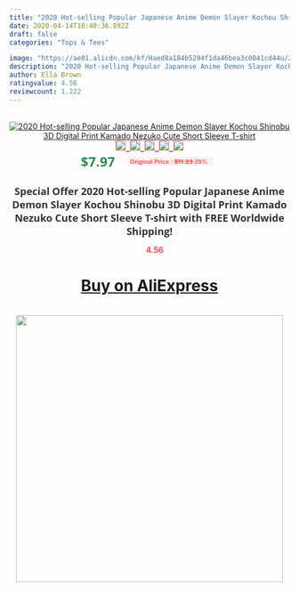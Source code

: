 ```yaml
---
title: "2020 Hot-selling Popular Japanese Anime Demon Slayer Kochou Shinobu 3D Digital Print Kamado Nezuko Cute Short Sleeve T-shirt"
date: 2020-04-14T10:40:36.892Z
draft: false
categories: "Tops & Tees"

image: "https://ae01.alicdn.com/kf/Haed8a184b5294f1da46bea3c0041cd44u/2020-Hot-selling-Popular-Japanese-Anime-Demon-Slayer-Kochou-Shinobu-3D-Digital-Print-Kamado-Nezuko-Cute.jpg"
description: "2020 Hot-selling Popular Japanese Anime Demon Slayer Kochou Shinobu 3D Digital Print Kamado Nezuko Cute Short Sleeve T-shirt"
author: Ella Brown
ratingvalue: 4.56
reviewcount: 1.222
---
```

<br>
<div style="text-align: center;">
<a href="https://s.click.aliexpress.com/e/_9voUSv" target="_blank" rel="nofollow noopener noreferrer"><img alt="2020 Hot-selling Popular Japanese Anime Demon Slayer Kochou Shinobu 3D Digital Print Kamado Nezuko Cute Short Sleeve T-shirt" class="magnifier-image" src="https://ae01.alicdn.com/kf/Haed8a184b5294f1da46bea3c0041cd44u/2020-Hot-selling-Popular-Japanese-Anime-Demon-Slayer-Kochou-Shinobu-3D-Digital-Print-Kamado-Nezuko-Cute.jpg_640x640.jpg">
<br>
<img style="border:1px solid salmon" src="https://ae01.alicdn.com/kf/Haed8a184b5294f1da46bea3c0041cd44u/2020-Hot-selling-Popular-Japanese-Anime-Demon-Slayer-Kochou-Shinobu-3D-Digital-Print-Kamado-Nezuko-Cute.jpg_120x120.jpg">&nbsp;&nbsp;<img style="border:1px solid salmon" src="https://ae01.alicdn.com/kf/H73ed9121c0364a659899d81eddad7145Z/2020-Hot-selling-Popular-Japanese-Anime-Demon-Slayer-Kochou-Shinobu-3D-Digital-Print-Kamado-Nezuko-Cute.jpg_120x120.jpg">&nbsp;&nbsp;<img style="border:1px solid salmon" src="https://ae01.alicdn.com/kf/H18d92614a4cc493ea1e2c637541ab345y/2020-Hot-selling-Popular-Japanese-Anime-Demon-Slayer-Kochou-Shinobu-3D-Digital-Print-Kamado-Nezuko-Cute.jpg_120x120.jpg">&nbsp;&nbsp;<img style="border:1px solid salmon" src="https://ae01.alicdn.com/kf/Hd3520e72ce8c4c12a02039fd4ea3070aL/2020-Hot-selling-Popular-Japanese-Anime-Demon-Slayer-Kochou-Shinobu-3D-Digital-Print-Kamado-Nezuko-Cute.jpg_120x120.jpg">&nbsp;&nbsp;<img style="border:1px solid salmon" src="https://ae01.alicdn.com/kf/H9bfad55f5ea24fd289277b13b65649d1a/2020-Hot-selling-Popular-Japanese-Anime-Demon-Slayer-Kochou-Shinobu-3D-Digital-Print-Kamado-Nezuko-Cute.jpg_120x120.jpg"></a></div><br0>
<div style="text-align: center;"><span style="background-color: white; border: 0px; box-sizing: border-box; color: seagreen; display: inline-block; font-family: &quot;open sans&quot; , &quot;arial&quot; , &quot;helvetica&quot; , sans-serif , &quot;heiti&quot;; font-size: 24px; font-stretch: inherit; font-weight: 700; line-height: inherit; margin: 0px 10px 0px 0px; padding: 0px; vertical-align: middle;">$7.97 </span>
<span style="background: rgb(255 , 241 , 241); border-radius: 3px; border: 0px; box-sizing: border-box; color: #ff4747; display: inline-block; font-family: inherit; font-size: 12px; font-stretch: inherit; font-style: inherit; font-variant: inherit; font-weight: 600; line-height: inherit; margin: 0px; padding: 2px 5px; transform: scale(0.9); vertical-align: middle;">Original Price : <b style="text-decoration: line-through;">$11.23 </b> 29%&nbsp;&nbsp;</span></div>
<h1 style="color: #333333; display: inline-block; font-family: &quot;open sans&quot; , &quot;arial&quot; , &quot;helvetica&quot; , sans-serif , &quot;heiti&quot;; font-size: 18px; font-stretch: inherit; font-weight: 700; text-align: center;">Special Offer 2020 Hot-selling Popular Japanese Anime Demon Slayer Kochou Shinobu 3D Digital Print Kamado Nezuko Cute Short Sleeve T-shirt with FREE Worldwide Shipping!</h1>
<div style="color: #ff4747; text-align: center;">
<img src="https://4.bp.blogspot.com/-M0ZcTcb-5uY/XleCXlxnR4I/AAAAAAAAAEc/OrjgMkXV1oMQFaCRZj5HQwOCBcu3w1FegCPcBGAYYCw/s1600/star.png" style="height: 15px;">&nbsp;<b>4.56</b></div>
<div class="button_cont" align="center"><a class="buynow_a" href="https://s.click.aliexpress.com/e/_9voUSv" target="_blank" rel="nofollow noopener noreferrer"><H1>Buy on AliExpress</H1></a></div><br>
<div class="separator" style="clear: both; text-align: center;">
<img src="https://lh3.googleusercontent.com/-pTy5HemUv9M/XlePHvY0dAI/AAAAAAAAAE4/0nX5iRUoIWY8eMW9Dpxeirr157OZliDIgCLcBGAsYHQ/s1600/badge.gif" width="480">
</div>
